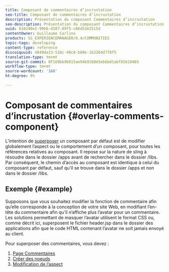 ```yaml
---
title: Composant de commentaires d’incrustation
seo-title: Composant de commentaires d’incrustation
description: Présentation du composant Commentaires d’incrustation
seo-description: Présentation du composant Commentaires d’incrustation
uuid: 634240e2-99bb-4107-89f5-c66d53e2515d
contentOwner: Guillaume Carlino
products: SG_EXPERIENCEMANAGER/6.4/COMMUNITIES
topic-tags: developing
content-type: reference
discoiquuid: 4849da13-518c-40c8-b80e-1b2264d7f8f5
translation-type: tm+mt
source-git-commit: 8f169bb9b015ae94b9160d3ebbbd1abf85610465
workflow-type: tm+mt
source-wordcount: '168'
ht-degree: 0%

---
```



# Composant de commentaires d’incrustation {#overlay-comments-component}

L’intention de [superposer](client-customize.md#overlays) un composant par défaut est de modifier globalement l’aspect ou le comportement d’un composant, pour toutes les références relatives au composant. Il repose sur la nature de sling à résoudre dans le dossier /apps avant de rechercher dans le dossier /libs. Par conséquent, le chemin d’accès au composant est identique à celui du composant par défaut, sauf qu’il se trouve dans le dossier /apps et non dans le dossier /libs.

## Exemple {#example}

Supposons que vous souhaitez modifier la fonction de commentaire afin qu’elle corresponde à la conception de votre site Web, en modifiant l’en-tête du commentaire afin qu’il n’affiche plus l’avatar pour un commentaire. Les solutions permettant de masquer l’avatar utilisent le format CSS ou, comme décrit ici, superposent le fichier header.jsp dans le dossier des applications afin que le code HTML contenant l’avatar ne soit jamais envoyé au client.

Pour superposer des commentaires, vous devez :

1. [Page Commentaires](overlay-create-comments-page.md)
1. [Créer des noeuds](overlay-create-nodes.md)
1. [Modification de l’aspect](overlay-alter-appearance.md)

